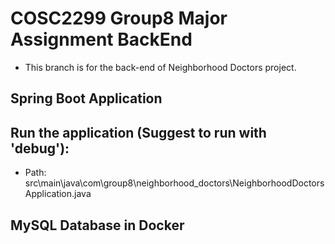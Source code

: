 # COSC2299 Group8 Major Assignment BackEnd
- This branch is for the back-end of Neighborhood Doctors project.

## Spring Boot Application

## Run the application (Suggest to run with 'debug'):
- Path: src\main\java\com\group8\neighborhood_doctors\NeighborhoodDoctorsApplication.java

## MySQL Database in Docker
